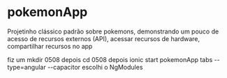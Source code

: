 # pokemonApp
Projetinho clássico padrão sobre pokemons, demonstrando um pouco de acesso de recursos externos (API), acessar recursos de hardware, compartilhar recursos no app



fiz um mkdir 0508
depois cd 0508
depois ionic start pokemonApp tabs --type=angular --capacitor
escolhi o NgModules
